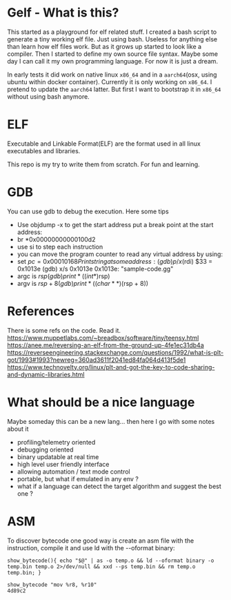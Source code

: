 Gelf - What is this?
====================

This started as a playground for elf related stuff. I created a bash script to generate a tiny working elf file. Just using bash. Useless for anything else than learn how elf files work. But as it grows up started to look like a compiler. Then I started to define my own source file syntax. Maybe some day I can call it my own programming language. For now it is just a dream.

In early tests it did work on native linux `x86_64` and in a `aarch64`(osx, using ubuntu within docker container). Currently it is only working on `x86_64`. I pretend to update the `aarch64` latter. But first I want to bootstrap it in `x86_64` without using bash anymore.

ELF
===
Executable and Linkable Format(ELF) are the format used in all linux executables and libraries.

This repo is my try to write them from scratch. For fun and learning.


GDB
===
You can use gdb to debug the execution. Here some tips
* Use objdump -x to get the start address
put a break point at the start address:
* br *0x00000000000100d2
* use si to step each instruction
* you can move the program counter to read any virtual address by using:
* set $pc=0x00010168
Print string at some address:
(gdb) p/x ($rdi)
$33 = 0x1013e
(gdb) x/s 0x1013e
0x1013e:        "sample-code.gg"
* argc is $rsp
(gdb) print *((int*)$rsp)
* argv is $rsp + 8
(gdb) print *((char**)($rsp + 8))


References
==========
There is some refs on the code. Read it.
https://www.muppetlabs.com/~breadbox/software/tiny/teensy.html
https://anee.me/reversing-an-elf-from-the-ground-up-4fe1ec31db4a
https://reverseengineering.stackexchange.com/questions/1992/what-is-plt-got/1993#1993?newreg=360ad3611f2041ed84fa064d413f5de1
https://www.technovelty.org/linux/plt-and-got-the-key-to-code-sharing-and-dynamic-libraries.html

# What should be a nice language
Maybe someday this can be a new lang... then here I go with some notes about it
- profiling/telemetry oriented
- debugging oriented
- binary updatable at real time
- high level user friendly interface
- allowing automation / text mode control
- portable, but what if emulated in any env ?
- what if a language can detect the target algorithm and suggest the best one ?

ASM
===
To discover bytecode one good way is create an asm file with the instruction, compile it and use ld with the --oformat binary:
```
show_bytecode(){ echo "$@" | as -o temp.o && ld --oformat binary -o temp.bin temp.o 2>/dev/null && xxd --ps temp.bin && rm temp.o temp.bin; }
```
```
show_bytecode "mov %r8, %r10"
4d89c2
```

